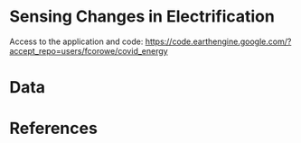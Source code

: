 # Sensing Changes in Electrification

Access to the application and code: https://code.earthengine.google.com/?accept_repo=users/fcorowe/covid_energy

# Data

# References

